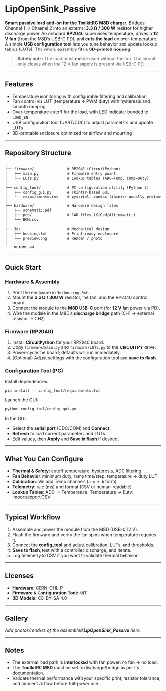 # LipOpenSink\_Passive

**Smart passive load add-on for the ToolkitRC M8D charger.**
Bridges Channel 1 → Channel 2 into an external **3.3 Ω / 300 W** resistor for higher discharge power.
An onboard **RP2040** supervises temperature, drives a **12 V fan** (from the M8D’s USB-C PD), and **cuts the load** on over-temperature. A simple **USB configuration tool** lets you tune behavior and update lookup tables (LUTs). The whole assembly fits a **3D-printed housing**.

> **Safety note:** The load must **not** be used without the fan. The circuit only closes when the 12 V fan supply is present via USB-C PD.

---

## Features

* Temperature monitoring with configurable filtering and calibration
* Fan control via LUT (temperature → PWM duty) with hysteresis and smooth ramping
* Over-temperature cutoff for the load, with LED indicator bonded to `LOAD_EN`
* USB configuration tool (UART/CDC) to adjust parameters and update LUTs
* 3D-printable enclosure optimized for airflow and mounting

---

## Repository Structure

```markdown
.
├── firmware/               # RP2040 (CircuitPython)
│   ├── main.py             # Firmware entry point
│   └── LUTs.py             # Lookup tables (ADC→Temp, Temp→Duty)
│
├── config_tool/            # PC configuration utility (Python 3)
│   ├── config_gui.py       # Tkinter-based GUI
│   └── requirements.txt    # pyserial, pandas (tkinter usually preinstalled)
│
├── hardware/               # Hardware design files
│   ├── schematic.pdf
│   ├── pcb/                # CAD files (KiCad/Altium/etc.)
│   └── BOM.csv
│
├── 3d/                     # Mechanical design
│   ├── housing.3mf         # Print-ready enclosure
│   └── preview.png         # Render / photo
│
└── README.md
```

---

## Quick Start

### Hardware & Assembly

1. Print the enclosure in `3d/housing.3mf`.
2. Mount the **3.3 Ω / 300 W** resistor, the fan, and the RP2040 control board.
3. Connect the module to the **M8D USB-C** port (for **12 V** fan power via PD).
4. Wire the module in the M8D’s **discharge bridge** path (CH1 → external resistor → CH2).

### Firmware (RP2040)

1. Install **CircuitPython** for your RP2040 board.
2. Copy `firmware/main.py` and `firmware/LUTs.py` to the **CIRCUITPY** drive.
3. Power-cycle the board; defaults will run immediately.
4. (Optional) Adjust settings with the configuration tool and **save to flash**.

### Configuration Tool (PC)

Install dependencies:

```bash
pip install -r config_tool/requirements.txt
```

Launch the GUI:

```bash
python config_tool/config_gui.py
```

In the GUI:

* Select the **serial port** (CDC/COM) and **Connect**.
* **Refresh** to load current parameters and LUTs.
* Edit values, then **Apply** and **Save to flash** if desired.

---

## What You Can Configure

* **Thermal & Safety**: cutoff temperature, hysteresis, ADC filtering
* **Fan Behavior**: minimum duty, ramp time/step, temperature → duty LUT
* **Calibration**: Vin and Temp channels (`a·x + b` form)
* **Telemetry**: rate (ms) and format (CSV or human-readable)
* **Lookup Tables**: ADC → Temperature, Temperature → Duty; import/export CSV

---

## Typical Workflow

1. Assemble and power the module from the M8D (USB-C 12 V).
2. Flash the firmware and verify the fan spins when temperature requires it.
3. Connect the **config\_tool** and adjust calibration, LUTs, and thresholds.
4. **Save to flash**, test with a controlled discharge, and iterate.
5. Log telemetry to CSV if you want to validate thermal behavior.

---

## Licenses

* **Hardware:** CERN-OHL-P
* **Firmware & Configuration Tool:** MIT
* **3D Models:** CC-BY-SA 4.0

---

## Gallery

*Add photos/renders of the assembled ****LipOpenSink\_Passive**** here.*

---

## Notes

* The external load path is **interlocked** with fan power: no fan → no load.
* The **ToolkitRC M8D** must be set to discharge/bridge as per its documentation.
* Validate thermal performance with your specific print, resistor tolerance, and ambient airflow before full-power use.
